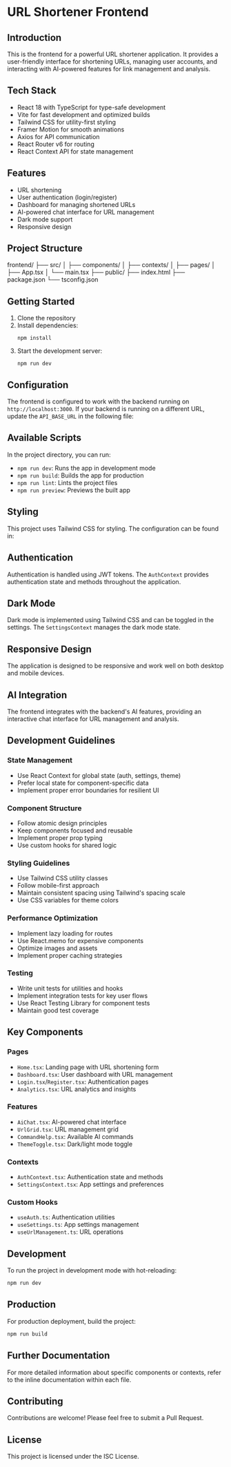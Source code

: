 # URL Shortener Frontend

## Introduction

This is the frontend for a powerful URL shortener application. It provides a user-friendly interface for shortening URLs, managing user accounts, and interacting with AI-powered features for link management and analysis.

## Tech Stack

- React 18 with TypeScript for type-safe development
- Vite for fast development and optimized builds
- Tailwind CSS for utility-first styling
- Framer Motion for smooth animations
- Axios for API communication
- React Router v6 for routing
- React Context API for state management

## Features

- URL shortening
- User authentication (login/register)
- Dashboard for managing shortened URLs
- AI-powered chat interface for URL management
- Dark mode support
- Responsive design

## Project Structure

frontend/
├── src/
│ ├── components/
│ ├── contexts/
│ ├── pages/
│ ├── App.tsx
│ └── main.tsx
├── public/
├── index.html
├── package.json
└── tsconfig.json

## Getting Started

1. Clone the repository
2. Install dependencies:
   ```
   npm install
   ```
3. Start the development server:
   ```
   npm run dev
   ```

## Configuration

The frontend is configured to work with the backend running on `http://localhost:3000`. If your backend is running on a different URL, update the `API_BASE_URL` in the following file:

## Available Scripts

In the project directory, you can run:

- `npm run dev`: Runs the app in development mode
- `npm run build`: Builds the app for production
- `npm run lint`: Lints the project files
- `npm run preview`: Previews the built app

## Styling

This project uses Tailwind CSS for styling. The configuration can be found in:

## Authentication

Authentication is handled using JWT tokens. The `AuthContext` provides authentication state and methods throughout the application.

## Dark Mode

Dark mode is implemented using Tailwind CSS and can be toggled in the settings. The `SettingsContext` manages the dark mode state.

## Responsive Design

The application is designed to be responsive and work well on both desktop and mobile devices.

## AI Integration

The frontend integrates with the backend's AI features, providing an interactive chat interface for URL management and analysis.

## Development Guidelines

### State Management
- Use React Context for global state (auth, settings, theme)
- Prefer local state for component-specific data
- Implement proper error boundaries for resilient UI

### Component Structure
- Follow atomic design principles
- Keep components focused and reusable
- Implement proper prop typing
- Use custom hooks for shared logic

### Styling Guidelines
- Use Tailwind CSS utility classes
- Follow mobile-first approach
- Maintain consistent spacing using Tailwind's spacing scale
- Use CSS variables for theme colors

### Performance Optimization
- Implement lazy loading for routes
- Use React.memo for expensive components
- Optimize images and assets
- Implement proper caching strategies

### Testing
- Write unit tests for utilities and hooks
- Implement integration tests for key user flows
- Use React Testing Library for component tests
- Maintain good test coverage

## Key Components

### Pages
- `Home.tsx`: Landing page with URL shortening form
- `Dashboard.tsx`: User dashboard with URL management
- `Login.tsx`/`Register.tsx`: Authentication pages
- `Analytics.tsx`: URL analytics and insights

### Features
- `AiChat.tsx`: AI-powered chat interface
- `UrlGrid.tsx`: URL management grid
- `CommandHelp.tsx`: Available AI commands
- `ThemeToggle.tsx`: Dark/light mode toggle

### Contexts
- `AuthContext.tsx`: Authentication state and methods
- `SettingsContext.tsx`: App settings and preferences

### Custom Hooks
- `useAuth.ts`: Authentication utilities
- `useSettings.ts`: App settings management
- `useUrlManagement.ts`: URL operations

## Development

To run the project in development mode with hot-reloading:

```bash
npm run dev
```

## Production

For production deployment, build the project:

```bash
npm run build
```

## Further Documentation

For more detailed information about specific components or contexts, refer to the inline documentation within each file.

## Contributing

Contributions are welcome! Please feel free to submit a Pull Request.

## License

This project is licensed under the ISC License.
